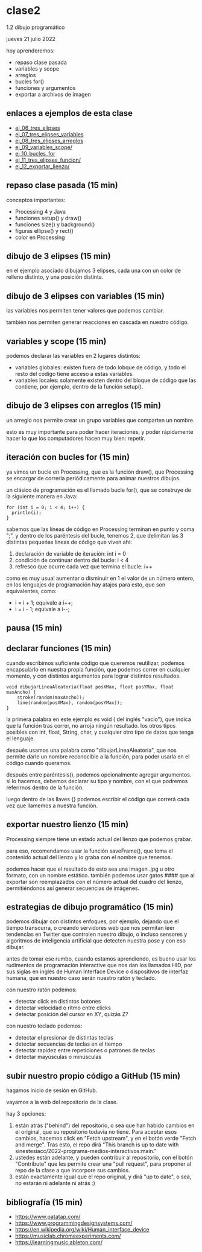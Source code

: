 # clase2

1.2 dibujo programático

jueves 21 julio 2022

hoy aprenderemos:

- repaso clase pasada
- variables y scope
- arreglos
- bucles for()
- funciones y argumentos
- exportar a archivos de imagen

## enlaces a ejemplos de esta clase

- [ej_06_tres_elipses](./ejemplos/ej_06_tres_elipses/)
- [ej_07_tres_elipses_variables](./ejemplos/ej_07_tres_elipses_variables/)
- [ej_08_tres_elipses_arreglos](./ejemplos/ej_08_tres_elipses_arreglos/)
- [ej_09_variables_scope/](./ejemplos/ej_09_variables_scope/)
- [ej_10_bucles_for](./ejemplos/ej_10_bucles_for/)
- [ej_11_tres_elipses_funcion/](./ejemplos/ej_11_tres_elipses_funcion/)
- [ej_12_exportar_lienzo/](./ejemplos/ej_12_exportar_lienzo/)

## repaso clase pasada (15 min)

conceptos importantes:

- Processing 4 y Java
- funciones setup() y draw()
- funciones size() y background()
- figuras ellipse() y rect()
- color en Processing

## dibujo de 3 elipses (15 min)

en el ejemplo asociado dibujamos 3 elipses, cada una con un color de relleno distinto, y una posición distinta.

## dibujo de 3 elipses con variables (15 min)

las variables nos permiten tener valores que podemos cambiar.

también nos permiten generar reacciones en cascada en nuestro código.

## variables y scope (15 min)

podemos declarar las variables en 2 lugares distintos:

- variables globales: existen fuera de todo lobque de código, y todo el resto del código tiene acceso a estas variables.
- variables locales: solamente existen dentro del bloque de código que las contiene, por ejemplo, dentro de la función setup().

## dibujo de 3 elipses con arreglos (15 min)

un arreglo nos permite crear un grupo variables que comparten un nombre.

esto es muy importante para poder hacer iteraciones, y poder rápidamente hacer lo que los computadores hacen muy bien: repetir.

## iteración con bucles for (15 min)

ya vimos un bucle en Processing, que es la función draw(), que Processing se encargar de correrla periódicamente para animar nuestros dibujos.

un clásico de programación es el llamado bucle for(), que se construye de la siguiente manera en Java:

```processing
for (int i = 0; i < 4; i++) {
  println(i);
}
```

sabemos que las líneas de código en Processing terminan en punto y coma ";", y dentro de los paréntesis del bucle, tenemos 2, que delimitan las 3 distintas pequeńas líneas de código que viven ahí:

1. declaración de variable de iteración: int i = 0
2. condición de continuar dentro del bucle: i < 4
3. refresco que ocurre cada vez que termina el bucle: i++

como es muy usual aumentar o disminuir en 1 el valor de un número entero, en los lenguajes de programación hay atajos para esto, que son equivalentes, como:

- i = i + 1; equivale a i++;
- i = i - 1; equivale a i--;

## pausa (15 min)

## declarar funciones (15 min)

cuando escribimos suficiente código que queremos reutilizar, podemos encapsularlo en nuestra propia función, que podemos correr en cualquier momento, y con distintos argumentos para lograr distintos resultados.

```processing
void dibujarLineaAleatoria(float posXMax, float posYMax, float maxAncho) {
    stroke(random(maxAncho));
    line(random(posXMax), random(posYMax));
}
```

la primera palabra en este ejemplo es void ( del inglés "vacío"), que indica que la función tras correr, no arroja ningún resultado. los otros tipos posibles con int, float, String, char, y cualquier otro tipo de datos que tenga el lenguaje.

después usamos una palabra como "dibujarLineaAleatoria", que nos permite darle un nombre reconocible a la función, para poder usarla en el código cuando queramos.

después entre paréntesis(), podemos opcionalmente agregar argumentos. si lo hacemos, debemos declarar su tipo y nombre, con el que podremos referirnos dentro de la función.

luego dentro de las llaves {} podemos escribir el código que correrá cada vez que llamemos a nuestra función.

## exportar nuestro lienzo (15 min)

Processing siempre tiene un estado actual del lienzo que podemos grabar.

para eso, recomendamos usar la función saveFrame(), que toma el contenido actual del lienzo y lo graba con el nombre que tenemos.

podemos hacer que el resultado de esto sea una imagen .jpg u otro formato, con un nombre estático. también podemos usar gatos #### que al exportar son reemplazados con el número actual del cuadro del lienzo, permitiéndonos así generar secuencias de imágenes.

## estrategias de dibujo programático (15 min)

podemos dibujar con distintos enfoques, por ejemplo, dejando que el tiempo transcurra, o creando servidores web que nos permitan leer tendencias en Twitter que controlen nuestro dibujo, o incluso sensores y algoritmos de inteligencia artificial que detecten nuestra pose y con eso dibujar.

antes de tomar ese rumbo, cuando estamos aprendiendo, es bueno usar los rudimentos de programación interactive que nos dan los llamados HID, por sus siglas en inglés de Human Interface Device o dispositivos de interfaz humana, que en nuestro caso serán nuestro ratón y teclado.

con nuestro ratón podemos:

- detectar click en distintos botones
- detectar velocidad o ritmo entre clicks
- detectar posición del cursor en XY, quizás Z?

con nuestro teclado podemos:

- detectar el presionar de distintas teclas
- detectar secuencias de teclas en el tiempo
- detectar rapidez entre repeticiones o patrones de teclas
- detectar mayúsculas o minúsculas

## subir nuestro propio código a GitHub (15 min)

hagamos inicio de sesión en GitHub.

vayamos a la web del repositorio de la clase.

hay 3 opciones:

1. están atrás ("behind") del repositorio, o sea que han habido cambios en el original, que su repositorio todavía no tiene. Para aceptar esos cambios, hacemos click en "Fetch upstream", y en el botón verde "Fetch and merge". Tras esto, el repo dirá "This branch is up to date with sinestesiacc/2022-programa-medios-interactivos:main."
2. ustedes están adelante, y pueden contribuir al repositorio, con el botón "Contribute" que les permite crear una "pull request", para proponer al repo de la clase a que incorpore sus cambios.
3. están exactamente igual que el repo original, y dirá "up to date", o sea, no estarán ni adelante ni atrás :)

## bibliografía (15 min)

- https://www.patatap.com/
- https://www.programmingdesignsystems.com/
- https://en.wikipedia.org/wiki/Human_interface_device
- https://musiclab.chromeexperiments.com/
- https://learningmusic.ableton.com/
